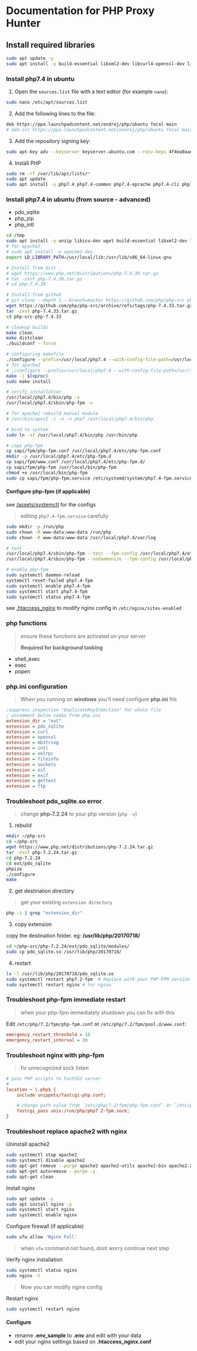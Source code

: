 # Documentation for PHP Proxy Hunter

## Install required libraries

```bash
sudo apt update -y
sudo apt install -y build-essential libxml2-dev libcurl4-openssl-dev libjpeg-dev libpng-dev libmcrypt-dev libmysqlclient-dev libfreetype6-dev libicu-dev libxpm-dev libjpeg8-dev libpng16-16 libzip-dev libssl-dev pkg-config libonig-dev libpspell-dev perl curl wget
```

### Install php7.4 in ubuntu

1.  Open the `sources.list` file with a text editor (for example `nano`):

```bash
sudo nano /etc/apt/sources.list
```

2.  Add the following lines to the file:

```bash
deb https://ppa.launchpadcontent.net/ondrej/php/ubuntu focal main
# deb-src https://ppa.launchpadcontent.net/ondrej/php/ubuntu focal main
```

3.  Add the repository signing key:

```bash
sudo apt-key adv --keyserver keyserver.ubuntu.com --recv-keys 4f4ea0aae5267a6c
```
4. Install PHP

```bash
sudo rm -rf /var/lib/apt/lists/*
sudo apt update
sudo apt install -y php7.4 php7.4-common php7.4-opcache php7.4-cli php7.4-gd php7.4-curl php7.3-mysql php7.4-sqlite3
```

### Install php7.4 in ubuntu (from source - advanced)

- pdo_sqlite
- php_zip
- php_intl

```bash
cd /tmp
sudo apt install -y unzip libicu-dev wget build-essential libxml2-dev libssl-dev libcurl4-openssl-dev libpng-dev libjpeg-dev libfreetype6-dev libzip-dev libonig-dev libsqlite3-dev libbz2-dev libreadline-dev pkg-config autoconf bison re2c zlib1g-dev libxslt1-dev libwebp-dev libpq-dev libsodium-dev
# for apache2
# sudo apt install -y apache2-dev
export LD_LIBRARY_PATH=/usr/local/lib:/usr/lib/x86_64-linux-gnu

# Install from dist
# wget https://www.php.net/distributions/php-7.4.30.tar.gz
# tar -zxvf php-7.4.30.tar.gz
# cd php-7.4.30

# Install from github
# git clone --depth 1 --branch=master https://github.com/php/php-src php-src
wget https://github.com/php/php-src/archive/refs/tags/php-7.4.33.tar.gz
tar -zxvf php-7.4.33.tar.gz
cd php-src-php-7.4.33

# cleanup builds
make clean
make distclean
./buildconf --force

# configuring makefile
./configure --prefix=/usr/local/php7.4 --with-config-file-path=/usr/local/php7.4/etc --enable-bcmath --enable-calendar --enable-exif --enable-ftp=shared --enable-intl --enable-mbstring --enable-soap --enable-sockets --enable-sysvmsg --enable-sysvsem --enable-sysvshm --with-curl --with-libdir=/lib/x86_64-linux-gnu --with-mysqli --with-openssl --with-pdo-mysql --with-pdo-sqlite --with-sqlite3 --with-readline --with-libxml --with-zlib --with-sodium --with-zip --with-bz2 --enable-fpm
# for apache2
# ./configure --prefix=/usr/local/php7.4 --with-config-file-path=/usr/local/php7.4/etc --enable-bcmath --enable-calendar --enable-exif --enable-ftp=shared --enable-intl --enable-mbstring --enable-soap --enable-sockets --enable-sysvmsg --enable-sysvsem --enable-sysvshm --with-curl --with-libdir=/lib/x86_64-linux-gnu --with-mysqli --with-openssl --with-pdo-mysql --with-pdo-sqlite --with-sqlite3 --with-readline --with-libxml --with-zlib --with-sodium --with-zip --with-bz2 --with-apxs2=/usr/bin/apxs
make -j $(nproc)
sudo make install

# verify installation
/usr/local/php7.4/bin/php -v
/usr/local/php7.4/sbin/php-fpm -v

# for apache2 rebuild manual module
# /usr/bin/apxs2 -i -a -n php7 /usr/local/php7.4/bin/php

# bind to system
sudo ln -sf /usr/local/php7.4/bin/php /usr/bin/php

# copy php-fpm
cp sapi/fpm/php-fpm.conf /usr/local/php7.4/etc/php-fpm.conf
mkdir -p /usr/local/php7.4/etc/php-fpm.d
cp sapi/fpm/www.conf /usr/local/php7.4/etc/php-fpm.d/
cp sapi/fpm/php-fpm /usr/local/bin/php-fpm
chmod +x /usr/local/bin/php-fpm
sudo cp sapi/fpm/php-fpm.service /etc/systemd/system/php7.4-fpm.service
```

#### Configure php-fpm (if applicable)

see [/assets/systemctl](/assets/systemctl) for the configs

> editing `php7.4-fpm.service` carefully

```bash
sudo mkdir -p /run/php
sudo chown -R www-data:www-data /run/php
sudo chown -R www-data:www-data /usr/local/php7.4/var/log

# test
/usr/local/php7.4/sbin/php-fpm --test --fpm-config /usr/local/php7.4/etc/php-fpm.conf
/usr/local/php7.4/sbin/php-fpm --nodaemonize --fpm-config /usr/local/php7.4/etc/php-fpm.conf

# enable php-fpm
sudo systemctl daemon-reload
systemctl reset-failed php7.4-fpm
sudo systemctl enable php7.4-fpm
sudo systemctl start php7.4-fpm
sudo systemctl status php7.4-fpm
```

see [.htaccess_nginx](./.htaccess_nginx) to modify nginx config in `/etc/nginx/sites-enabled`

### php functions

> ensure these functions are activated on your server
>
> **Required for background tasking**

- shell_exec
- exec
- popen

### php.ini configuration

> When you running on **windows** you'll need configure **php.ini** file

```ini
;suppress inspection "DuplicateKeyInSection" for whole file
; uncomment below codes from php.ini
extension_dir = "ext"
extension = pdo_sqlite
extension = curl
extension = openssl
extension = mbstring
extension = intl
extension = xmlrpc
extension = fileinfo
extension = sockets
extension = xsl
extension = exif
extension = gettext
extension = ftp
```

### Troubleshoot pdo_sqlite.so error

> change **php-7.2.24** to your php version (`php -v`)

1. rebuild

```bash
mkdir ~/php-src
cd ~/php-src
wget https://www.php.net/distributions/php-7.2.24.tar.gz
tar -zxvf php-7.2.24.tar.gz
cd php-7.2.24
cd ext/pdo_sqlite
phpize
./configure
make
```

2. get destination directory

> get your existing `extension directory`

```bash
php -i | grep "extension_dir"
```

3. copy extension

copy the destination folder. eg: **/usr/lib/php/20170718/**

```bash
cd ~/php-src/php-7.2.24/ext/pdo_sqlite/modules/
sudo cp pdo_sqlite.so /usr/lib/php/20170718/
```

4. restart

```bash
ls -l /usr/lib/php/20170718/pdo_sqlite.so
sudo systemctl restart php7.2-fpm  # Replace with your PHP-FPM version
sudo systemctl restart nginx # for nginx
```

### Troubleshoot php-fpm immediate restart

> when your php-fpm immediately shutdown you can fix with this

Edit `/etc/php/7.2/fpm/php-fpm.conf` or `/etc/php/7.2/fpm/pool.d/www.conf`:

```ini
emergency_restart_threshold = 10
emergency_restart_interval = 1m
```

### Troubleshoot nginx with php-fpm

> fix unrecognized sock listen

```ini
# pass PHP scripts to FastCGI server
#
location ~ \.php$ {
    include snippets/fastcgi-php.conf;

    # changa path value from `/etc/php/7.2/fpm/php-fpm.conf` or `/etc/php/7.2/fpm/pool.d/www.conf`
    fastcgi_pass unix:/run/php/php7.2-fpm.sock;
}
```

### Troubleshoot replace apache2 with nginx

Uninstall apache2

```bash
sudo systemctl stop apache2
sudo systemctl disable apache2
sudo apt-get remove --purge apache2 apache2-utils apache2-bin apache2.2-common apache2-dev -y
sudo apt-get autoremove --purge -y
sudo apt-get clean
```

Install nginx

```bash
sudo apt update -y
sudo apt install nginx -y
sudo systemctl start nginx
sudo systemctl enable nginx
```

Configure firewall (if applicable)

```bash
sudo ufw allow 'Nginx Full'
```

> when `ufw` command not found, dont worry continue next step

Verify nginx installation

```bash
sudo systemctl status nginx
sudo nginx -t
```

> Now you can modify nginx config

Restart nginx

```bash
sudo systemctl restart nginx
```

#### Configure

- rename **.env_sample** to **.env** and edit with your data
- edit your nginx settings based on **.htaccess_nginx.conf**